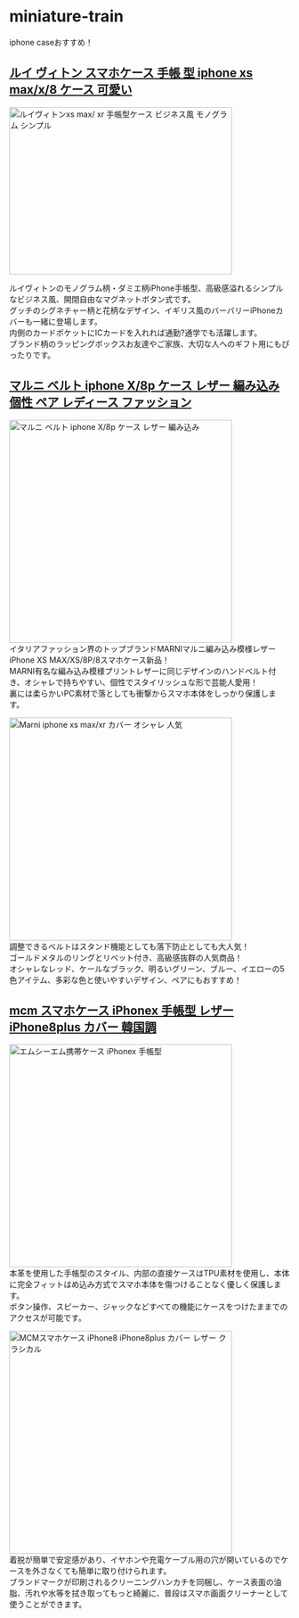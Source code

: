 # miniature-train
iphone caseおすすめ！
<body>
<p><h2><a href="https://www.cutekaba.com/louis-vuitton-iphone8-diary-case_p0085.html" target="_blank"><strong>ルイ ヴィトン スマホケース 手帳 型   iphone xs max/x/8 ケース 可愛い</strong></a></h2></p>
<p><img src="http://hakodate.areablog.jp/upload/100134/blog/post/2018917165129EzlJy.jpg" alt="ルイヴィトンxs max/ xr 手帳型ケース ビジネス風 モノグラム シンプル" width="400" height="300" onclick="open_original(this.src)" /></p>
<p>ルイヴィトンのモノグラム柄・ダミエ柄iPhone手帳型、高級感溢れるシンプルなビジネス風、開閉自由なマグネットボタン式です。<br />
グッチのシグネチャー柄と花柄なデザイン、イギリス風のバーバリーiPhoneカバーも一緒に登場します。<br />
  内側のカードポケットにICカードを入れれば通勤?通学でも活躍します。 <br />
  ブランド柄のラッピングボックスお友達やご家族、大切な人へのギフト用にもぴったりです。<br />

<h2><a href="https://www.cutekaba.com/marni-belt-iphone-xs-x-case_p0395.html"><strong>マルニ</strong> <strong>ベルト</strong> <strong>iphone X/8p ケース</strong> <strong>レザー</strong> <strong>編み込み</strong> <strong>個性</strong> <strong>ペア</strong> <strong>レディース</strong> <strong>ファッション</strong></a></h2>
<p><img src="https://www.cutekaba.com/u_file/1810/photo/79b9f89014.jpg" alt="マルニ ベルト iphone X/8p ケース レザー 編み込み" width="400" height="400" /><br />
  イタリアファッション界のトップブランドMARNIマルニ編み込み模様レザーiPhone XS  MAX/XS/8P/8スマホケース新品！ <br />
  MARNI有名な編み込み模様プリントレザーに同じデザインのハンドベルト付き、オシャレで持ちやすい、個性でスタイリッシュな形で芸能人愛用！ <br />
裏には柔らかいPC素材で落としても衝撃からスマホ本体をしっかり保護します。 </p>
<p><img src="https://www.cutekaba.com/u_file/1810/photo/74880279bc.jpg" alt="Marni iphone xs max/xr カバー オシャレ 人気" width="400" height="400" /><br />
  調整できるベルトはスタンド機能としても落下防止としても大人気！ <br />
  ゴールドメタルのリングとリベット付き、高級感抜群の人気商品！ <br />
  オシャレなレッド、ケールなブラック、明るいグリーン、ブルー、イエローの5色アイテム、多彩な色と使いやすいデザイン、ペアにもおすすめ！
<h2><a href="https://www.cutekaba.com/c/mcm-_0388"><strong>mcm スマホケース</strong> <strong>iPhonex 手帳型 レザー</strong> <strong>iPhone8plus カバー 韓国調</strong></a></h2>
<p><img src="https://www.cutekaba.com/u_file/1710/photo/9a9b8e792c.jpg" alt="エムシーエム携帯ケース iPhonex 手帳型" width="400" /><br />
  本革を使用した手帳型のスタイル、内部の直接ケースはTPU素材を使用し、本体に完全フィットはめ込み方式でスマホ本体を傷つけることなく優しく保護します。 <br />
ボタン操作、スピーカー、ジャックなどすべての機能にケースをつけたままでのアクセスが可能です。 </p>
<p><img src="https://www.cutekaba.com/u_file/1710/photo/8f17930d10.jpg" alt="MCMスマホケース iPhone8 iPhone8plus カバー レザー クラシカル" width="400" /><br />
  着脱が簡単で安定感があり、イヤホンや充電ケーブル用の穴が開いているのでケースを外さなくても簡単に取り付けられます。 <br />
  ブランドマークが印刷されるクリーニングハンカチを同梱し、ケース表面の油脂、汚れや水等を拭き取ってもっと綺麗に、普段はスマホ画面クリーナーとして使うことができます。
  </p>
</p>
</body>
</html>
